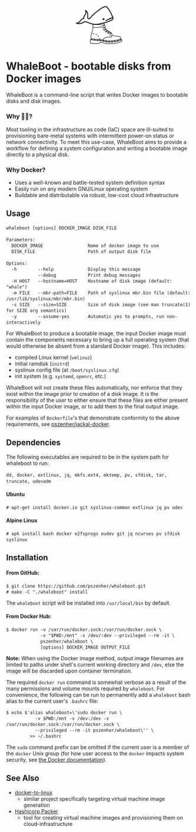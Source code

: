 <div align="center">
  <img src=".logo.svg" width="25%" alt="WhaleBoot logo"/>
</div>

# WhaleBoot - bootable disks from Docker images

WhaleBoot is a command-line script that writes Docker images to bootable disks and disk images.


### Why :whale::boot:?
Most tooling in the infrastructure as code (IaC) space are ill-suited to provisioning bare-metal systems with intermittent power-on status or network connectivity.  To meet this use-case, WhaleBoot aims to provide a workflow for defining a system configuration and writing a bootable image directly to a physical disk.

### Why Docker?
- Uses a well-known and battle-tested system definition syntax
- Easily run on any modern GNU/Linux operating system
- Buildable and distributable via robust, low-cost cloud infrastructure

## Usage
[@@@]:usage-start
```
whaleboot [options] DOCKER_IMAGE DISK_FILE

Parameters:
  DOCKER_IMAGE                 Name of docker image to use
  DISK_FILE                    Path of output disk file

Options:
  -h        --help             Display this message
            --debug            Print debug messages
  -H HOST   --hostname=HOST    Hostname of disk image (default: "whale")
  -m FILE   --mbr-path=FILE    Path of syslinux mbr.bin file (default: /usr/lib/syslinux/mbr/mbr.bin)
  -s SIZE   --size=SIZE        Size of disk image (see man truncate(1) for SIZE arg semantics)
  -y        --assume-yes       Automatic yes to prompts, run non-interactively
```
[@@@]:usage-end

For WhaleBoot to produce a bootable image, the input Docker image must contain the components necessary to bring up a full operating system (that would otherwise be absent from a standard Docker image).  This includes:
- compiled Linux kernel (`vmlinuz`)
- initial ramdisk (`initrd`)
- syslinux config file (at `/boot/syslinux.cfg`)
- init system (e.g. `systemd`, `openrc`, etc.)

WhaleBoot will not create these files automatically, nor enforce that they exist within the image prior to creation of a disk image.  It is the responsibility of the user to either ensure that these files are either present within the input Docker image, or to add them to the final output image.

For examples of `Dockerfile`'s that demonstrate conformity to the above requirements, see [pszenher/jackal-docker](https://github.com/pszenher/jackal-docker).

## Dependencies
The following executables are required to be in the system path for whaleboot to run:

`dd, docker, extlinux, jq, mkfs.ext4, mktemp, pv, sfdisk, tar, truncate, udevadm`

#### Ubuntu
```
# apt-get install docker.io git syslinux-common extlinux jq pv udev 
```

#### Alpine Linux
```
# apk install bash docker e2fsprogs eudev git jq ncurses pv sfdisk syslinux
```

## Installation

#### From GitHub:
```
$ git clone https://github.com/pszenher/whaleboot.git
# make -C "./whaleboot" install
```
The `whaleboot` script will be installed into `/usr/local/bin` by default.

#### From Docker Hub:
```
$ docker run -v /var/run/docker.sock:/var/run/docker.sock \
             -v "$PWD:/mnt" -v /dev/:dev --privileged --rm -it \
             pszenher/whaleboot \
             [options] DOCKER_IMAGE OUTPUT_FILE
```
**Note:** When using the Docker image method, output image filenames are limited to paths under shell's current working directory and `/dev`, else the image will be discarded upon container termination.

The required `docker run` command is somewhat verbose as a result of the many permissions and volume mounts required by `whaleboot`.  For convenience, the following can be run to permanently add a `whaleboot` bash alias to the current user's `.bashrc` file:
```
$ echo $'alias whaleboot=\'sudo docker run \
           -v $PWD:/mnt -v /dev:/dev -v /var/run/docker.sock:/var/run/docker.sock \
           --privileged --rm -it pszenher/whaleboot\'' \
         >> ~/.bashrc
```
The `sudo` command prefix can be omitted if the current user is a member of the `docker` Unix group (for how user access to the `docker` impacts system security, see [the Docker documentation](https://docs.docker.com/engine/security/#docker-daemon-attack-surface)).

## See Also
- [docker-to-linux](https://github.com/iximiuz/docker-to-linux)
    - similar project specifically targeting virtual machine image generation
- [Hashicorp Packer](https://github.com/hashicorp/packer)
    - tool for creating virtual machine images and provisioning them on cloud-infrastructure
